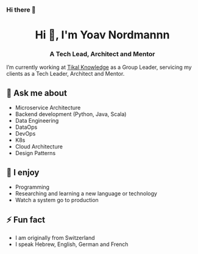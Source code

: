 ### Hi there 👋

<h1 align="center">Hi 👋, I'm Yoav Nordmannn</h1>
<h3 align="center">A Tech Lead, Architect and Mentor</h3>

I’m currently working at [Tikal Knowledge](https://www.tikalk.com/) as a Group Leader, servicing my clients as a Tech Leader, Architect and Mentor.

## 💬 Ask me about
- Microservice Architecture
- Backend development (Python, Java, Scala)
- Data Engineering
- DataOps
- DevOps
- K8s
- Cloud Architecture
- Design Patterns

## 🌱 I enjoy
- Programming
- Researching and learning a new language or technology
- Watch a system go to production

## ⚡ Fun fact
- I am originally from Switzerland
- I speak Hebrew, English, German and French
